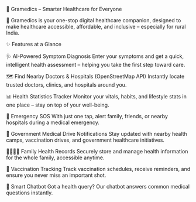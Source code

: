 🌿 Gramedics – Smarter Healthcare for Everyone

🚀 Gramedics is your one-stop digital healthcare companion, designed to make healthcare accessible, affordable, and inclusive – especially for rural India.

✨ Features at a Glance

🩺 AI-Powered Symptom Diagnosis
Enter your symptoms and get a quick, intelligent health assessment – helping you take the first step toward care.

🗺️ Find Nearby Doctors & Hospitals (OpenStreetMap API)
Instantly locate trusted doctors, clinics, and hospitals around you.

📊 Health Statistics Tracker
Monitor your vitals, habits, and lifestyle stats in one place – stay on top of your well-being.

🚨 Emergency SOS
With just one tap, alert family, friends, or nearby hospitals during a medical emergency.

📢 Government Medical Drive Notifications
Stay updated with nearby health camps, vaccination drives, and government healthcare initiatives.

👨‍👩‍👧‍👦 Family Health Records
Securely store and manage health information for the whole family, accessible anytime.

💉 Vaccination Tracking
Track vaccination schedules, receive reminders, and ensure you never miss an important shot.

🤖 Smart Chatbot
Got a health query? Our chatbot answers common medical questions instantly.
